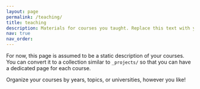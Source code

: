```yaml
---
layout: page
permalink: /teaching/
title: teaching
description: Materials for courses you taught. Replace this text with your description.
nav: true
nav_order: 
---
```



For now, this page is assumed to be a static description of your courses. You can convert it to a collection similar to `_projects/` so that you can have a dedicated page for each course.

Organize your courses by years, topics, or universities, however you like!
